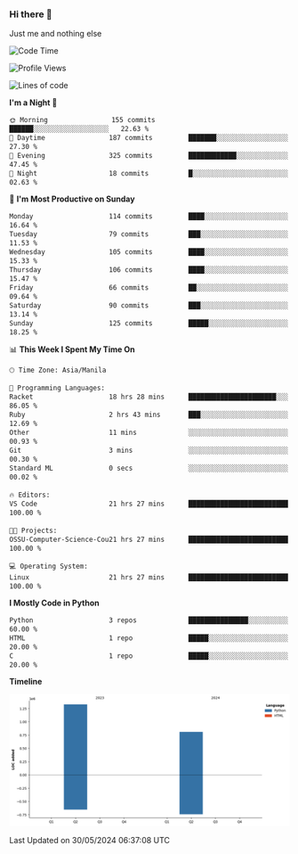 ### Hi there 👋

Just me and nothing else


<!--START_SECTION:waka-->
![Code Time](http://img.shields.io/badge/Code%20Time-321%20hrs%2043%20mins-blue)

![Profile Views](http://img.shields.io/badge/Profile%20Views-25-blue)

![Lines of code](https://img.shields.io/badge/From%20Hello%20World%20I%27ve%20Written-2.1%20million%20lines%20of%20code-blue)

**I'm a Night 🦉** 

```text
🌞 Morning                155 commits         ██████░░░░░░░░░░░░░░░░░░░   22.63 % 
🌆 Daytime                187 commits         ███████░░░░░░░░░░░░░░░░░░   27.30 % 
🌃 Evening                325 commits         ████████████░░░░░░░░░░░░░   47.45 % 
🌙 Night                  18 commits          █░░░░░░░░░░░░░░░░░░░░░░░░   02.63 % 
```
📅 **I'm Most Productive on Sunday** 

```text
Monday                   114 commits         ████░░░░░░░░░░░░░░░░░░░░░   16.64 % 
Tuesday                  79 commits          ███░░░░░░░░░░░░░░░░░░░░░░   11.53 % 
Wednesday                105 commits         ████░░░░░░░░░░░░░░░░░░░░░   15.33 % 
Thursday                 106 commits         ████░░░░░░░░░░░░░░░░░░░░░   15.47 % 
Friday                   66 commits          ██░░░░░░░░░░░░░░░░░░░░░░░   09.64 % 
Saturday                 90 commits          ███░░░░░░░░░░░░░░░░░░░░░░   13.14 % 
Sunday                   125 commits         █████░░░░░░░░░░░░░░░░░░░░   18.25 % 
```


📊 **This Week I Spent My Time On** 

```text
🕑︎ Time Zone: Asia/Manila

💬 Programming Languages: 
Racket                   18 hrs 28 mins      ██████████████████████░░░   86.05 % 
Ruby                     2 hrs 43 mins       ███░░░░░░░░░░░░░░░░░░░░░░   12.69 % 
Other                    11 mins             ░░░░░░░░░░░░░░░░░░░░░░░░░   00.93 % 
Git                      3 mins              ░░░░░░░░░░░░░░░░░░░░░░░░░   00.30 % 
Standard ML              0 secs              ░░░░░░░░░░░░░░░░░░░░░░░░░   00.02 % 

🔥 Editors: 
VS Code                  21 hrs 27 mins      █████████████████████████   100.00 % 

🐱‍💻 Projects: 
OSSU-Computer-Science-Cou21 hrs 27 mins      █████████████████████████   100.00 % 

💻 Operating System: 
Linux                    21 hrs 27 mins      █████████████████████████   100.00 % 
```

**I Mostly Code in Python** 

```text
Python                   3 repos             ███████████████░░░░░░░░░░   60.00 % 
HTML                     1 repo              █████░░░░░░░░░░░░░░░░░░░░   20.00 % 
C                        1 repo              █████░░░░░░░░░░░░░░░░░░░░   20.00 % 
```



**Timeline**

![Lines of Code chart](https://raw.githubusercontent.com/brutist/brutist/main/assets/bar_graph.png)


 Last Updated on 30/05/2024 06:37:08 UTC
<!--END_SECTION:waka-->
